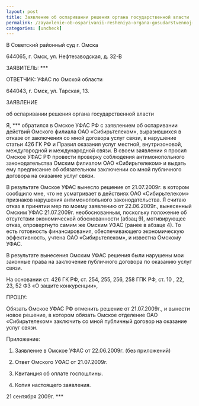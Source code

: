 ```yaml
---
layout: post
title: Заявление об оспаривании решения органа государственной власти
permalink: /zayavlenie-ob-osparivanii-resheniya-organa-gosudarstvennoj-vlasti.html
categories: [uncheck]
---
```



В Советский районный суд г. Омска

644065, г. Омск, ул. Нефтезаводская, д. 32-В


ЗАЯВИТЕЛЬ:  ***


ОТВЕТЧИК:      УФАС по Омской области

644043, г. Омск, ул. Тарская, 13.


ЗАЯВЛЕНИЕ

об оспаривании решения органа государственной власти 


Я, *** обратился в Омское УФАС РФ с заявлением об оспаривании  действий Омского филиала ОАО «Сибирьтелеком», выразившихся в отказе от заключения со мной договора услуг связи, в нарушение статьи 426 ГК РФ и Правил оказания услуг местной, внутризоновой, междугородной и международной связи. В своем заявлении я просил Омское УФАС РФ провести проверку соблюдения антимонопольного законодательства Омским филиалом ОАО «Сибирьтелеком» и выдать ему предписание об обязательном заключении со мной публичного договора на оказание услуг связи.

В результате Омское УФАС вынесло решение от 21.07.2009г. в котором сообщило мне, что не усматривает в действиях ОАО «Сибирьтелеком» признаков нарушения антимонопольного законодательства.  Я считаю отказ  в принятии мер по моему заявлению от 22.06.2009г., вынесенный Омским УФАС 21.07.2009г. необоснованным, поскольку положение об отсутствии экономической обоснованности (абзац 9), мотивирующее отказ, опровергнуто самим же Омским УФАС (ранее в абзаце 4). То есть готовность финансирования, обеспечивающего экономическую эффективность, учтена ОАО «Сибирьтелеком», и известна Омскому УФАС.

В результате вынесения Омским УФАС решения были нарушены мои законные права на заключение публичного договора по оказанию услуг связи.


На основании ст. 426 ГК РФ, ст. 254, 255, 256,  258 ГПК РФ, ст. 10 , 22, 23, 52 ФЗ «О защите конкуренции»,


ПРОШУ:

Обязать Омское УФАС РФ отменить решение от 21.07.2009г., и вынести новое решение, в котором обязать Омское отделение ОАО «Сибирьтелеком» заключить со мной  публичный договор на оказание услуг связи.


Приложение:

1. Заявление в Омское УФАС от 22.06.2009г. (без приложений)

2. Ответ Омского УФАС от 21.07.2009г.

3. Квитанция об оплате госпошлины.

4. Копия настоящего заявления.


21 сентября 2009г. 									***

